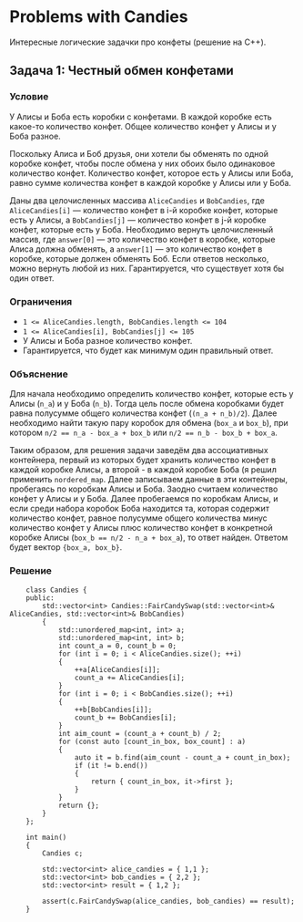 # Problems with Candies

Интересные логические задачки про конфеты (решение на C++).

## Задача 1: Честный обмен конфетами

### Условие

У Алисы и Боба есть коробки с конфетами. В каждой коробке есть какое-то количество конфет. Общее количество конфет у Алисы и у Боба разное.

Поскольку Алиса и Боб друзья, они хотели бы обменять по одной коробке конфет, чтобы после обмена у них обоих было одинаковое количество конфет. Количество конфет, которое есть у Алисы или Боба, равно сумме количества конфет в каждой коробке у Алисы или у Боба.

Даны два целочисленных массива `AliceCandies` и `BobCandies`, где `AliceCandies[i]` — количество конфет в i-й коробке конфет, которые есть у Алисы, а `BobCandies[j]` — количество конфет в j-й коробке конфет, которые есть у Боба. Необходимо вернуть целочисленный массив, где `answer[0]` — это количество конфет в коробке, которые Алиса должна обменять, а `answer[1]` — это количество конфет в коробке, которые должен обменять Боб. Если ответов несколько, можно вернуть любой из них. Гарантируется, что существует хотя бы один ответ.

### Ограничения

  + `1 <= AliceCandies.length, BobCandies.length <= 104`
  + `1 <= AliceCandies[i], BobCandies[j] <= 105`
  + У Алисы и Боба разное количество конфет.
  + Гарантируется, что будет как минимум один правильный ответ.

### Объяснение

Для начала необходимо определить количество конфет, которые есть у Алисы (`n_a`) и у Боба (`n_b`). Тогда цель после обмена коробками будет равна полусумме общего количества конфет (`(n_a + n_b)/2`). Далее необходимо найти такую пару коробок для обмена (`box_a` и `box_b`), при котором `n/2 == n_a - box_a + box_b` или `n/2 == n_b - box_b + box_a`.

Таким образом, для решения задачи заведём два ассоциативных контейнера, первый из которых будет хранить количество конфет в каждой коробке Алисы, а второй - в каждой коробке Боба (я решил применить `nordered_map`. Далее записываем данные в эти контейнеры, пробегаясь по коробкам Алисы и Боба. Заодно считаем количество конфет у Алисы и у Боба. Далее пробегаемся по коробкам Алисы, и если среди набора коробок Боба находится та, которая содержит количество конфет, равное полусумме общего количества минус количество конфет у Алисы плюс количество конфет в конкретной коробке Алисы (`box_b == n/2 - n_a + box_a`), то ответ найден. Ответом будет вектор `{box_a, box_b}`.

### Решение

```
    class Candies {
    public:
        std::vector<int> Candies::FairCandySwap(std::vector<int>& AliceCandies, std::vector<int>& BobCandies)
        {
            std::unordered_map<int, int> a;
            std::unordered_map<int, int> b;
            int count_a = 0, count_b = 0;
            for (int i = 0; i < AliceCandies.size(); ++i)
            {
                ++a[AliceCandies[i]];
                count_a += AliceCandies[i];
            }
            for (int i = 0; i < BobCandies.size(); ++i)
            {
                ++b[BobCandies[i]];
                count_b += BobCandies[i];
            }
            int aim_count = (count_a + count_b) / 2;
            for (const auto [count_in_box, box_count] : a)
            {
                auto it = b.find(aim_count - count_a + count_in_box);
                if (it != b.end())
                {
                    return { count_in_box, it->first };
                }
            }
            return {};
        }
    };
    
    int main()
    {
        Candies c;
	
        std::vector<int> alice_candies = { 1,1 };
        std::vector<int> bob_candies = { 2,2 };
        std::vector<int> result = { 1,2 };
        
        assert(c.FairCandySwap(alice_candies, bob_candies) == result);
    }
```

